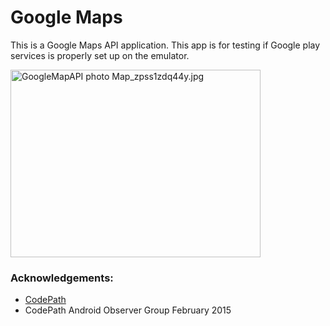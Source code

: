 # Google Maps 
This is a Google Maps API application. 
This app is for testing if Google play services is properly set up on the emulator. 

<img src="http://i1369.photobucket.com/albums/ag238/sugarcoder/CodePath/Map_zpss1zdq44y.jpg" border="0" alt="GoogleMapAPI photo Map_zpss1zdq44y.jpg" height="300" width="400" />


### Acknowledgements: 
- <a href="http://www.codepath.com">CodePath</a>
- CodePath Android Observer Group February 2015

